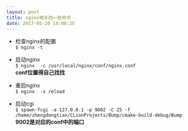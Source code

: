 ```yaml
---
layout: post
title: nginx相关的一些命令
date: 2017-05-20 14:00:25
---
```

+ 检查nginx的配置  
`$ nginx -t`  

+ 启动nginx  
`$ nginx  -c /usr/local/nginx/conf/nginx.conf`  
**conf位置得自己找找**  

+ 重启nginx  
`$ nginx  -s reload`  

+ 启动cgi  
`$ spawn-fcgi -a 127.0.0.1 -p 9002 -C 25 -f /home/zhengdongtian/CLionProjects/Bump/cmake-build-debug/Bump`  
**9002是对应的conf中的端口**